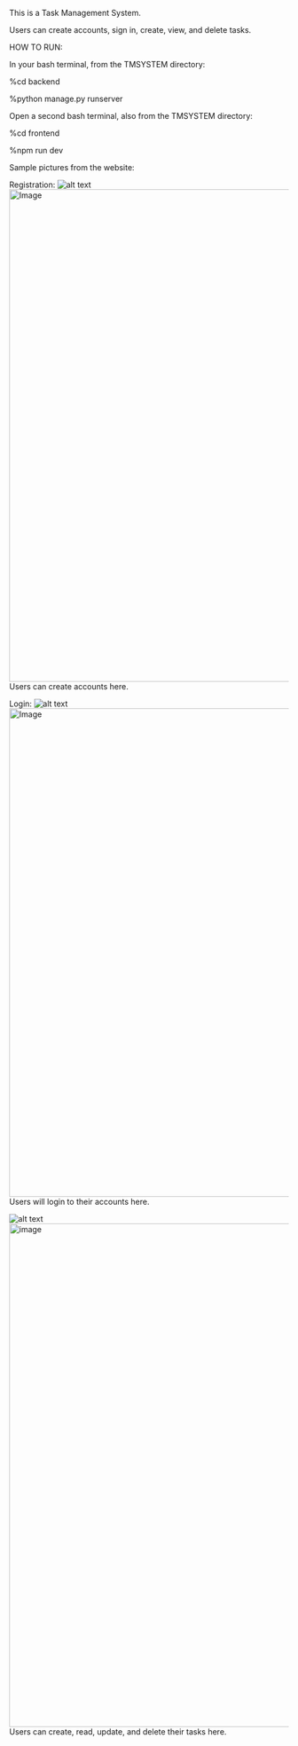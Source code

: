 This is a Task Management System.

Users can create accounts, sign in, create, view, and delete tasks.

HOW TO RUN:

In your bash terminal, from the TMSYSTEM directory:

%cd backend

%python manage.py runserver

Open a second bash terminal, also from the TMSYSTEM directory:

%cd frontend

%npm run dev

Sample pictures from the website:

Registration:
![alt text](image.png)
<img width="1377" height="888" alt="Image" src="https://github.com/user-attachments/assets/929de910-179f-4fdc-a291-1fe8b39417dd" />
Users can create accounts here.

Login:
![alt text](image-1.png)
<img width="1381" height="881" alt="Image" src="https://github.com/user-attachments/assets/24030e45-da1a-448b-9de2-973946a276ef" />
Users will login to their accounts here.

![alt text](image-2.png)
<img width="1367" height="908" alt="image" src="https://github.com/user-attachments/assets/be3bff28-7fb9-4654-9733-a8ea0ddb12a4" />
Users can create, read, update, and delete their tasks here.
